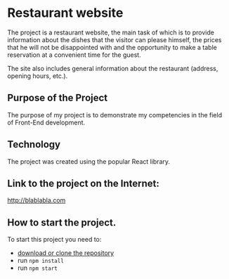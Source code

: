 # Restaurant website
The project is a restaurant website, the main task of which is to provide information about the dishes that the visitor can please himself, the prices that he will not be disappointed with and the opportunity to make a table reservation at a convenient time for the guest.

The site also includes general information about the restaurant (address, opening hours, etc.).

## Purpose of the Project

The purpose of my project is to demonstrate my competencies in the field of Front-End development.

## Technology
The project was created using the popular React library.

## Link to the project on the Internet:
http://blablabla.com

## How to start the project.
To start this project you need to:
- [download or clone the repository](https://github.com/Flyeroll/react-website-project.git)
- run `npm install`
- run `npm start`
